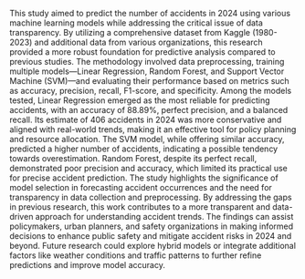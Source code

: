 This study aimed to predict the number of accidents in 2024 using various machine learning models while addressing the critical issue of data transparency. By utilizing a comprehensive dataset from Kaggle (1980-2023) and additional data from various organizations, this research provided a more robust foundation for predictive analysis compared to previous studies. The methodology involved data preprocessing, training multiple models—Linear Regression, Random Forest, and Support Vector Machine (SVM)—and evaluating their performance based on metrics such as accuracy, precision, recall, F1-score, and specificity.
Among the models tested, Linear Regression emerged as the most reliable for predicting accidents, with an accuracy of 88.89%, perfect precision, and a balanced recall. Its estimate of 406 accidents in 2024 was more conservative and aligned with real-world trends, making it an effective tool for policy planning and resource allocation. The SVM model, while offering similar accuracy, predicted a higher number of accidents, indicating a possible tendency towards overestimation. Random Forest, despite its perfect recall, demonstrated poor precision and accuracy, which limited its practical use for precise accident prediction.
The study highlights the significance of model selection in forecasting accident occurrences and the need for transparency in data collection and preprocessing. By addressing the gaps in previous research, this work contributes to a more transparent and data-driven approach for understanding accident trends. The findings can assist policymakers, urban planners, and safety organizations in making informed decisions to enhance public safety and mitigate accident risks in 2024 and beyond. Future research could explore hybrid models or integrate additional factors like weather conditions and traffic patterns to further refine predictions and improve model accuracy.
